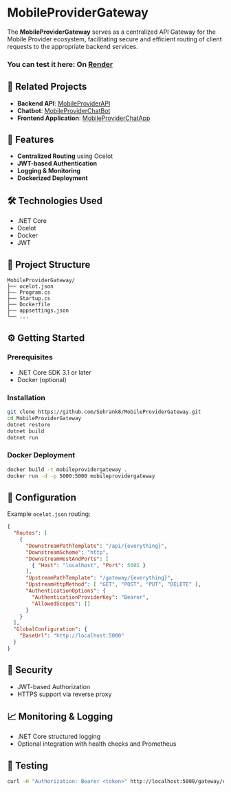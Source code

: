
# MobileProviderGateway

The **MobileProviderGateway** serves as a centralized API Gateway for the Mobile Provider ecosystem, facilitating secure and efficient routing of client requests to the appropriate backend services.

### You can test it here: On [Render](https://mobileproviderchatapp.onrender.com)

## 🔗 Related Projects

- **Backend API**: [MobileProviderAPI](https://github.com/Sehrank8/MobileProviderAPI)
- **Chatbot**: [MobileProviderChatBot](https://github.com/Sehrank8/MobileProviderChatBot)
- **Frontend Application**: [MobileProviderChatApp](https://github.com/Sehrank8/MobileProviderChatApp)

## 🚀 Features

- **Centralized Routing** using Ocelot
- **JWT-based Authentication**
- **Logging & Monitoring**
- **Dockerized Deployment**

## 🛠️ Technologies Used

- .NET Core
- Ocelot
- Docker
- JWT

## 📁 Project Structure

```
MobileProviderGateway/
├── ocelot.json
├── Program.cs
├── Startup.cs
├── Dockerfile
├── appsettings.json
└── ...
```

## ⚙️ Getting Started

### Prerequisites

- .NET Core SDK 3.1 or later
- Docker (optional)

### Installation

```bash
git clone https://github.com/Sehrank8/MobileProviderGateway.git
cd MobileProviderGateway
dotnet restore
dotnet build
dotnet run
```

### Docker Deployment

```bash
docker build -t mobileprovidergateway .
docker run -d -p 5000:5000 mobileprovidergateway
```

## 🔧 Configuration

Example `ocelot.json` routing:

```json
{
  "Routes": [
    {
      "DownstreamPathTemplate": "/api/{everything}",
      "DownstreamScheme": "http",
      "DownstreamHostAndPorts": [
        { "Host": "localhost", "Port": 5001 }
      ],
      "UpstreamPathTemplate": "/gateway/{everything}",
      "UpstreamHttpMethod": [ "GET", "POST", "PUT", "DELETE" ],
      "AuthenticationOptions": {
        "AuthenticationProviderKey": "Bearer",
        "AllowedScopes": []
      }
    }
  ],
  "GlobalConfiguration": {
    "BaseUrl": "http://localhost:5000"
  }
}
```

## 🔐 Security

- JWT-based Authorization
- HTTPS support via reverse proxy

## 📈 Monitoring & Logging

- .NET Core structured logging
- Optional integration with health checks and Prometheus

## 🧪 Testing

```bash
curl -H "Authorization: Bearer <token>" http://localhost:5000/gateway/endpoint
```
